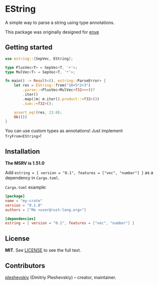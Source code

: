 # EString

A simple way to parse a string using type annotations.

This package was originally designed for [enve]

[enve]: https://github.com/pleshevskiy/itconfig-rs/tree/redesign

## Getting started

```rust
use estring::{SepVec, EString};

type PlusVec<T> = SepVec<T, '+'>;
type MulVec<T> = SepVec<T, '*'>;

fn main() -> Result<(), estring::ParseError> {
    let res = EString::from("10+5*2+3")
        .parse::<PlusVec<MulVec<f32>>>()?
        .iter()
        .map(|m| m.iter().product::<f32>())
        .sum::<f32>();

    assert_eq!(res, 23.0);
    Ok(())
}
```

You can use custom types as annotations! Just implement `TryFrom<EString>`!

## Installation

**The MSRV is 1.51.0**

Add `estring = { version = "0.1", features = ["vec", "number"] }` as a
dependency in `Cargo.toml`.

`Cargo.toml` example:

```toml
[package]
name = "my-crate"
version = "0.1.0"
authors = ["Me <user@rust-lang.org>"]

[dependencies]
estring = { version = "0.1", features = ["vec", "number"] }
```

## License

**MIT**. See [LICENSE](https://github.com/pleshevskiy/estring/LICENSE) to see
the full text.

## Contributors

[pleshevskiy](https://github.com/pleshevskiy) (Dmitriy Pleshevskiy) – creator,
maintainer.
